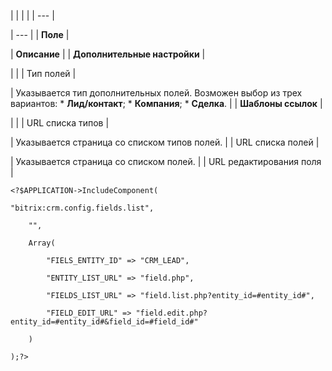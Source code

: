 |  |  |  |
| --- |

| --- |
| **Поле** |

| **Описание** |
| **Дополнительные настройки** |

| |
| Тип полей |

| Указывается тип дополнительных полей. Возможен выбор из трех вариантов:  * **Лид/контакт**; * **Компания**; * **Сделка**. |
| **Шаблоны ссылок** |

| |
| URL списка типов |

| Указывается страница со списком типов полей. |
| URL списка полей |

| Указывается страница со списком полей. |
| URL редактирования поля |

```
<?$APPLICATION->IncludeComponent(

"bitrix:crm.config.fields.list",

	"",

	Array(

		"FIELS_ENTITY_ID" => "CRM_LEAD",

		"ENTITY_LIST_URL" => "field.php",

		"FIELDS_LIST_URL" => "field.list.php?entity_id=#entity_id#",

		"FIELD_EDIT_URL" => "field.edit.php?entity_id=#entity_id#&field_id=#field_id#"

	)

);?>


```